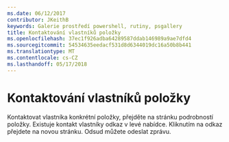 ```yaml
---
ms.date: 06/12/2017
contributor: JKeithB
keywords: Galerie prostředí powershell, rutiny, psgallery
title: Kontaktování vlastníků položky
ms.openlocfilehash: 37ec1f926adba64289587ddab146989a9ae7dfd4
ms.sourcegitcommit: 54534635eedacf531d8d6344019dc16a50b8b441
ms.translationtype: MT
ms.contentlocale: cs-CZ
ms.lasthandoff: 05/17/2018
---
```

# <a name="contacting-item-owners"></a>Kontaktování vlastníků položky

Kontaktovat vlastníka konkrétní položky, přejděte na stránku podrobností položky.
Existuje kontakt vlastníky odkaz v levé nabídce.
Kliknutím na odkaz přejdete na novou stránku.
Odsud můžete odeslat zprávu.